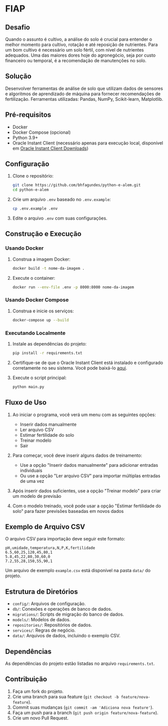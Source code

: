 # FIAP
## Desafio 

Quando o assunto é cultivo, a análise do solo é crucial para entender o melhor momento para cultivo, rotação e até reposição de nutrientes. Para um bom cultivo é necessário um solo fértil, com nível de nutrientes adequados.
Uma das maiores dores hoje do agronegócio, seja por custo financeiro ou temporal, é a recomendação de manutenções no solo.

## Solução
Desenvolver ferramentas de análise de solo que utilizam dados de sensores e algoritmos de aprendizado de máquina para fornecer recomendações de fertilização.
Ferramentas utilizadas: Pandas, NumPy, Scikit-learn, Matplotlib.

## Pré-requisitos

- Docker
- Docker Compose (opcional)
- Python 3.9+
- Oracle Instant Client (necessário apenas para execução local, disponível em [Oracle Instant Client Downloads](https://www.oracle.com/database/technologies/instant-client/macos-intel-x86-downloads.html))

## Configuração

1. Clone o repositório:

    ```sh
    git clone https://github.com/bhfagundes/python-e-alem.git
    cd python-e-alem
    ```

2. Crie um arquivo `.env` baseado no `.env.example`:

    ```sh
    cp .env.example .env
    ```

3. Edite o arquivo `.env` com suas configurações.

## Construção e Execução

### Usando Docker

1. Construa a imagem Docker:

    ```sh
    docker build -t nome-da-imagem .
    ```

2. Execute o container:

    ```sh
    docker run --env-file .env -p 8000:8000 nome-da-imagem
    ```

### Usando Docker Compose

1. Construa e inicie os serviços:

    ```sh
    docker-compose up --build
    ```

### Executando Localmente

1. Instale as dependências do projeto:

    ```sh
    pip install -r requirements.txt
    ```

2. Certifique-se de que o Oracle Instant Client está instalado e configurado corretamente no seu sistema. Você pode baixá-lo [aqui](https://www.oracle.com/database/technologies/instant-client/macos-intel-x86-downloads.html).

3. Execute o script principal:

    ```sh
    python main.py
    ```

## Fluxo de Uso

1. Ao iniciar o programa, você verá um menu com as seguintes opções:
   - Inserir dados manualmente
   - Ler arquivo CSV
   - Estimar fertilidade do solo
   - Treinar modelo
   - Sair

2. Para começar, você deve inserir alguns dados de treinamento:
   - Use a opção "Inserir dados manualmente" para adicionar entradas individuais
   - Ou use a opção "Ler arquivo CSV" para importar múltiplas entradas de uma vez

3. Após inserir dados suficientes, use a opção "Treinar modelo" para criar um modelo de previsão

4. Com o modelo treinado, você pode usar a opção "Estimar fertilidade do solo" para fazer previsões baseadas em novos dados

## Exemplo de Arquivo CSV

O arquivo CSV para importação deve seguir este formato:

```csv
pH,umidade,temperatura,N,P,K,fertilidade
6.5,60,25,120,45,80,1
5.8,45,22,80,30,60,0
7.2,55,28,150,55,90,1
```

Um arquivo de exemplo `example.csv` está disponível na pasta `data/` do projeto.

## Estrutura de Diretórios

- `config/`: Arquivos de configuração.
- `db/`: Conexões e operações de banco de dados.
- `migrations/`: Scripts de migração do banco de dados.
- `models/`: Modelos de dados.
- `repositories/`: Repositórios de dados.
- `services/`: Regras de negócio.
- `data/`: Arquivos de dados, incluindo o exemplo CSV.

## Dependências

As dependências do projeto estão listadas no arquivo `requirements.txt`.

## Contribuição

1. Faça um fork do projeto.
2. Crie uma branch para sua feature (`git checkout -b feature/nova-feature`).
3. Commit suas mudanças (`git commit -am 'Adiciona nova feature'`).
4. Faça um push para a branch (`git push origin feature/nova-feature`).
5. Crie um novo Pull Request.